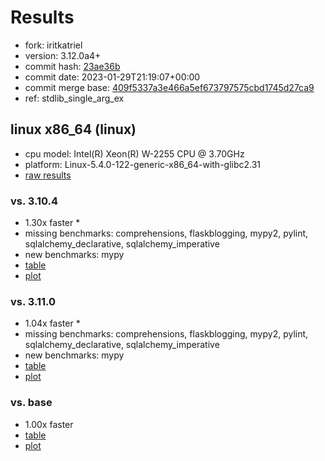 # Results

- fork: iritkatriel
- version: 3.12.0a4+
- commit hash: [23ae36b](https://github.com/iritkatriel/cpython/commit/23ae36b)
- commit date: 2023-01-29T21:19:07+00:00
- commit merge base: [409f5337a3e466a5ef673797575cbd1745d27ca9](https://github.com/iritkatriel/cpython/commit/409f5337a3e466a5ef673797575cbd1745d27ca9)
- ref: stdlib_single_arg_ex

## linux x86_64 (linux)

- cpu model: Intel(R) Xeon(R) W-2255 CPU @ 3.70GHz
- platform: Linux-5.4.0-122-generic-x86_64-with-glibc2.31
- [raw results](bm-20230129-linux-x86_64-iritkatriel-stdlib_single_arg_ex-3.12.0a4%2B-23ae36b.json)

### vs. 3.10.4

- 1.30x faster \*
- missing benchmarks: comprehensions, flaskblogging, mypy2, pylint, sqlalchemy_declarative, sqlalchemy_imperative
- new benchmarks: mypy
- [table](bm-20230129-linux-x86_64-iritkatriel-stdlib_single_arg_ex-3.12.0a4%2B-23ae36b-vs-3.10.4.md)
- [plot](bm-20230129-linux-x86_64-iritkatriel-stdlib_single_arg_ex-3.12.0a4%2B-23ae36b-vs-3.10.4.png)

### vs. 3.11.0

- 1.04x faster \*
- missing benchmarks: comprehensions, flaskblogging, mypy2, pylint, sqlalchemy_declarative, sqlalchemy_imperative
- new benchmarks: mypy
- [table](bm-20230129-linux-x86_64-iritkatriel-stdlib_single_arg_ex-3.12.0a4%2B-23ae36b-vs-3.11.0.md)
- [plot](bm-20230129-linux-x86_64-iritkatriel-stdlib_single_arg_ex-3.12.0a4%2B-23ae36b-vs-3.11.0.png)

### vs. base

- 1.00x faster
- [table](bm-20230129-linux-x86_64-iritkatriel-stdlib_single_arg_ex-3.12.0a4%2B-23ae36b-vs-base.md)
- [plot](bm-20230129-linux-x86_64-iritkatriel-stdlib_single_arg_ex-3.12.0a4%2B-23ae36b-vs-base.png)

